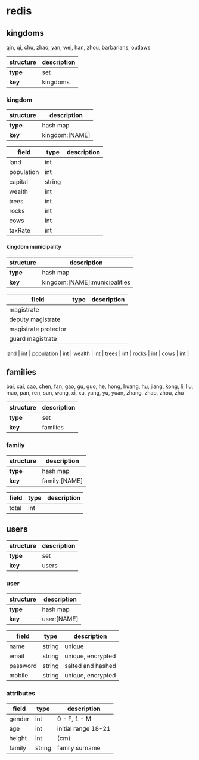 # redis

## kingdoms

qin, qi, chu, zhao, yan, wei, han, zhou, barbarians, outlaws

structure | description
---|---
**type** | set
**key** | kingdoms

### kingdom

structure | description
---|---
**type** | hash map
**key** | kingdom:[NAME]

field | type | description
---|---|---
land | int |
population | int |
capital | string |
wealth | int |
trees | int |
rocks | int |
cows | int |
taxRate | int |

#### kingdom municipality

structure | description
---|---
**type** | hash map
**key** | kingdom:[NAME]:municipalities

field | type | description
---|---|---
magistrate | |
deputy magistrate | |
magistrate protector | |
guard magistrate | |

land | int |
population | int |
wealth | int |
trees | int |
rocks | int |
cows | int |


## families

bai, cai, cao, chen, fan, gao, gu, guo, he, hong, huang, hu, jiang, kong, li, liu, mao, pan, ren, sun, wang, xi, xu, yang, yu, yuan, zhang, zhao, zhou, zhu

structure | description
---|---
**type** | set
**key** | families

### family

structure | description
---|---
**type** | hash map
**key** | family:[NAME]

field | type | description
---|---|---
total | int |


## users

structure | description
---|---
**type** | set
**key** | users

### user

structure | description
---|---
**type** | hash map
**key** | user:[NAME]

field | type | description
---|---|---
name | string | unique
email | string | unique, encrypted
password | string | salted and hashed
mobile | string | unique, encrypted

### attributes

field | type | description
--- | --- | ---
gender | int | 0 - F, 1 - M
age | int | initial range 18-21
height | int | (cm)
family | string | family surname
